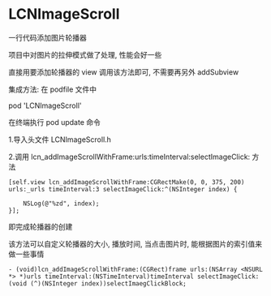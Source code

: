 # LCNImageScroll
一行代码添加图片轮播器

项目中对图片的拉伸模式做了处理, 性能会好一些

直接用要添加轮播器的 view 调用该方法即可, 不需要再另外 addSubview

集成方法:
在 podfile 文件中

  pod 'LCNImageScroll'
  
在终端执行 pod update 命令

1.导入头文件 LCNImageScroll.h
  
2.调用 lcn_addImageScrollWithFrame:urls:timeInterval:selectImageClick: 方法

    [self.view lcn_addImageScrollWithFrame:CGRectMake(0, 0, 375, 200) urls:_urls timeInterval:3 selectImageClick:^(NSInteger index) {
        
        NSLog(@"%zd", index);
    }];
  
即完成轮播器的创建

该方法可以自定义轮播器的大小, 播放时间, 当点击图片时, 能根据图片的索引值来做一些事情

    - (void)lcn_addImageScrollWithFrame:(CGRect)frame urls:(NSArray <NSURL *> *)urls timeInterval:(NSTimeInterval)timeInterval selectImageClick:(void (^)(NSInteger index))selectImaegClickBlock;
  

